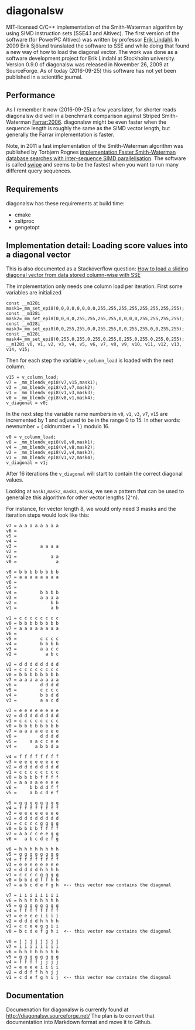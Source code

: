# diagonalsw

MIT-licensed C/C++ implementation of the Smith-Waterman algorithm by using SIMD instruction sets (SSE4.1 and Altivec). The first version of the software (for PowerPC Altivec) was written by professor [Erik Lindahl](https://www.scilifelab.se/researchers/erik-lindahl/). In 2009 Erik Sjölund translated the software to SSE and while doing that found a new way of how to load the diagonal vector. The work was done as a software development project for Erik Lindahl at Stockholm university. Version 0.9.0 of diagonalsw was released in November 26, 2009 at SourceForge. As of today (2016-09-25) this software has not yet been published in a scientific journal.

## Performance

As I remember it now (2016-09-25) a few years later, for shorter reads diagonalsw did well in a benchmark comparison against
 Striped Smith-Waterman [Farrar:2006](http://bioinformatics.oxfordjournals.org/content/23/2/156.abstract). diagonalsw might be even faster when the
sequence length is roughly the same as the SIMD vector length, but generally the Farrar implementation is faster.

Note, in 2011 a fast implementation of the Smith-Waterman algorithm was published by Torbjørn Rognes [implementation Faster Smith-Waterman database searches with inter-sequence SIMD parallelisation](http://bmcbioinformatics.biomedcentral.com/articles/10.1186/1471-2105-12-221). The software is called [swipe](https://github.com/torognes/swipe) and seems to be the fastest when you want to run many different query sequences.

## Requirements

diagonalsw has these requirements at build time: 

- cmake
- xsltproc
- gengetopt

## Implementation detail: Loading score values into a diagonal vector 

This is also documented as a Stackoverflow question:
[How to load a sliding diagonal vector from data stored column-wise with SSE](http://stackoverflow.com/questions/15198011/how-to-load-a-sliding-diagonal-vector-from-data-stored-column-wise-withsse)

The implementation only needs one column load per iteration. First some variables are initialized


```
const __m128i mask1=_mm_set_epi8(0,0,0,0,0,0,0,0,255,255,255,255,255,255,255,255);
const __m128i mask2=_mm_set_epi8(0,0,0,0,255,255,255,255,0,0,0,0,255,255,255,255);
const __m128i mask3=_mm_set_epi8(0,0,255,255,0,0,255,255,0,0,255,255,0,0,255,255);
const __m128i mask4=_mm_set_epi8(0,255,0,255,0,255,0,255,0,255,0,255,0,255,0,255);
__m128i v0, v1, v2, v3, v4, v5, v6, v7, v8, v9, v10, v11, v12, v13, v14, v15;
```

Then for each step the variable `v_column_load` is loaded with the next column.

```
v15 = v_column_load;
v7 = _mm_blendv_epi8(v7,v15,mask1);
v3 = _mm_blendv_epi8(v3,v7,mask2);
v1 = _mm_blendv_epi8(v1,v3,mask3);
v0 = _mm_blendv_epi8(v0,v1,mask4);
v_diagonal = v0;
```


In the next step the variable name numbers in `v0`, `v1`, `v3`, `v7`, `v15` are incremented by 1 and adjusted to be in the range 0 to 15. In other words: newnumber = ( oldnumber + 1 ) modulo 16.


```
v0 = v_column_load;
v8 = _mm_blendv_epi8(v8,v0,mask1);
v4 = _mm_blendv_epi8(v4,v8,mask2);
v2 = _mm_blendv_epi8(v2,v4,mask3);
v1 = _mm_blendv_epi8(v1,v2,mask4);
v_diagonal = v1;
```

After 16 iterations the `v_diagonal` will start to contain the correct diagonal values. 

Looking at `mask1`,`mask2`, `mask3`, `mask4`, we see a pattern that can be used to generalize this algorithm for other vector lengths (2^n).

For instance, for vector length 8, we would only need 3 masks and the iteration steps would look like this:

```
v7 = a a a a a a a a
v6 =
v5 =
v4 =
v3 =         a a a a
v2 =
v1 =             a a
v0 =               a

v0 = b b b b b b b b
v7 = a a a a a a a a
v6 =
v5 =
v4 =         b b b b
v3 =         a a a a
v2 =             b b
v1 =             a b

v1 = c c c c c c c c
v0 = b b b b b b b b
v7 = a a a a a a a a
v6 =
v5 =         c c c c
v4 =         b b b b
v3 =         a a c c
v2 =           a b c

v2 = d d d d d d d d
v1 = c c c c c c c c
v0 = b b b b b b b b
v7 = a a a a a a a a
v6 =         d d d d
v5 =         c c c c
v4 =         b b d d
v3 =         a a c d

v3 = e e e e e e e e
v2 = d d d d d d d d
v1 = c c c c c c c c
v0 = b b b b b b b b
v7 = a a a a e e e e
v6 =         d d d d
v5 =     a a c c e e
v4 =       a b b d a

v4 = f f f f f f f f
v3 = e e e e e e e e
v2 = d d d d d d d d
v1 = c c c c c c c c
v0 = b b b b f f f f
v7 = a a a a e e e e
v6 =     b b d d f f
v5 =     a b c d e f

v5 = g g g g g g g g
v4 = f f f f f f f f
v3 = e e e e e e e e
v2 = d d d d d d d d
v1 = c c c c g g g g
v0 = b b b b f f f f
v7 = a a c c e e g g
v6 =   a b c d e f g

v6 = h h h h h h h h
v5 = g g g g g g g g
v4 = f f f f f f f f
v3 = e e e e e e e e
v2 = d d d d h h h h
v1 = c c c c g g g g
v0 = b b d d f f h h
v7 = a b c d e f g h  <-- this vector now contains the diagonal

v7 = i i i i i i i i
v6 = h h h h h h h h
v5 = g g g g g g g g
v4 = f f f f f f f f
v3 = e e e e i i i i
v2 = d d d d h h h h
v1 = c c e e g g i i
v0 = b c d e f g h i  <-- this vector now contains the diagonal

v0 = j j j j j j j j
v7 = i i i i i i i i
v6 = h h h h h h h h
v5 = g g g g g g g g
v4 = f f f f j j j j
v3 = e e e e i i i i
v2 = d d f f h h j j
v1 = c d e f g h i j  <-- this vector now contains the diagonal
```

## Documentation

Documenation for diagonalsw is currently found at http://diagonalsw.sourceforge.net/
The plan is to convert that documentation into Markdown format and move it to Github.